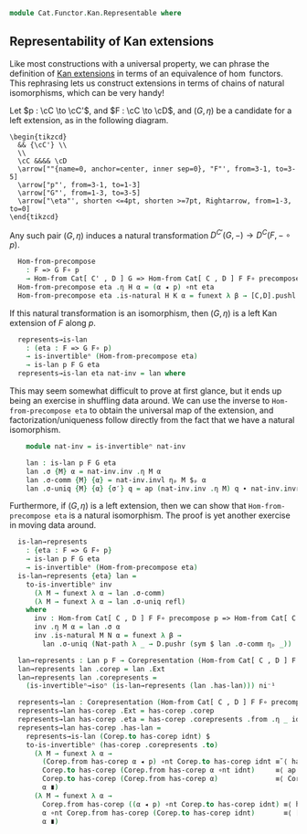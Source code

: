 <!--
```agda
open import Cat.Functor.Hom.Representable
open import Cat.Functor.Compose
open import Cat.Functor.Base
open import Cat.Functor.Naturality
open import Cat.Functor.Kan.Base
open import Cat.Functor.Hom
open import Cat.Prelude

import Cat.Reasoning
```
-->

```agda
module Cat.Functor.Kan.Representable where
```

## Representability of Kan extensions

Like most constructions with a universal property, we can phrase the
definition of [Kan extensions] in terms of an equivalence of $\hom$
functors. This rephrasing lets us construct extensions in terms of
chains of natural isomorphisms, which can be very handy!

[Kan extensions]: Cat.Functor.Kan.Base.html

<!--
```agda
module _
  {o ℓ o′ ℓ′}
  {C : Precategory o ℓ} {C' : Precategory o ℓ} {D : Precategory o′ ℓ′}
  {p : Functor C C'} {F : Functor C D} {G : Functor C' D}
  where
  private
    module C = Cat.Reasoning C
    module C' = Cat.Reasoning C'
    module D = Cat.Reasoning D
    module [C',D] = Cat.Reasoning Cat[ C' , D ]
    module [C,D] = Cat.Reasoning Cat[ C , D ]
    open Functor
    open _=>_
    open is-lan
    open Corepresentation
    open Isoⁿ
```
-->

Let $p : \cC \to \cC'$, and $F : \cC \to \cD$, and $(G, \eta)$ be
a candidate for a left extension, as in the following diagram.

~~~{.quiver}
\begin{tikzcd}
  && {\cC'} \\
  \\
  \cC &&&& \cD
  \arrow[""{name=0, anchor=center, inner sep=0}, "F"', from=3-1, to=3-5]
  \arrow["p"', from=3-1, to=1-3]
  \arrow["G"', from=1-3, to=3-5]
  \arrow["\eta"', shorten <=4pt, shorten >=7pt, Rightarrow, from=1-3, to=0]
\end{tikzcd}
~~~

Any such pair $(G, \eta)$ induces a natural transformation
$D^{C'}(G, -) \to D^{C}(F, - \circ p)$.

```agda
  Hom-from-precompose
    : F => G F∘ p
    → Hom-from Cat[ C' , D ] G => Hom-from Cat[ C , D ] F F∘ precompose p
  Hom-from-precompose eta .η H α = (α ◂ p) ∘nt eta
  Hom-from-precompose eta .is-natural H K α = funext λ β → [C,D].pushl ◂-distribl
```

If this natural transformation is an isomorphism, then $(G, \eta)$ is a
left Kan extension of $F$ along $p$.

```agda
  represents→is-lan
    : (eta : F => G F∘ p)
    → is-invertibleⁿ (Hom-from-precompose eta)
    → is-lan p F G eta
  represents→is-lan eta nat-inv = lan where
```

This may seem somewhat difficult to prove at first glance, but it ends
up being an exercise in shuffling data around. We can use the inverse
to `Hom-from-precompose eta` to obtain the universal map of the extension, and
factorization/uniqueness follow directly from the fact that we have
a natural isomorphism.

```agda
    module nat-inv = is-invertibleⁿ nat-inv

    lan : is-lan p F G eta
    lan .σ {M} α = nat-inv.inv .η M α
    lan .σ-comm {M} {α} = nat-inv.invl ηₚ M $ₚ α
    lan .σ-uniq {M} {α} {σ′} q = ap (nat-inv.inv .η M) q ∙ nat-inv.invr ηₚ M $ₚ σ′
```

Furthermore, if $(G, \eta)$ is a left extension, then we can show that
`Hom-from-precompose eta` is a natural isomorphism. The proof is yet another
exercise in moving data around.

```agda
  is-lan→represents
    : {eta : F => G F∘ p}
    → is-lan p F G eta
    → is-invertibleⁿ (Hom-from-precompose eta)
  is-lan→represents {eta} lan =
    to-is-invertibleⁿ inv
      (λ M → funext λ α → lan .σ-comm)
      (λ M → funext λ α → lan .σ-uniq refl)
    where
      inv : Hom-from Cat[ C , D ] F F∘ precompose p => Hom-from Cat[ C' , D ] G
      inv .η M α = lan .σ α
      inv .is-natural M N α = funext λ β →
        lan .σ-uniq (Nat-path λ _ → D.pushr (sym $ lan .σ-comm ηₚ _))
```

<!--
```agda
module _
  {o ℓ o′ ℓ′}
  {C : Precategory o ℓ} {C' : Precategory o ℓ} {D : Precategory o′ ℓ′}
  {p : Functor C C'} {F : Functor C D}
  where
  private
    module C = Cat.Reasoning C
    module C' = Cat.Reasoning C'
    module D = Cat.Reasoning D
    module [C',D] = Cat.Reasoning Cat[ C' , D ]
    module [C,D] = Cat.Reasoning Cat[ C , D ]
    open Functor
    open _=>_
    open Lan
    open is-lan
    open Corepresentation
    open Isoⁿ
```
-->

```agda
  lan→represents : Lan p F → Corepresentation (Hom-from Cat[ C , D ] F F∘ precompose p)
  lan→represents lan .corep = lan .Ext
  lan→represents lan .corepresents =
    (is-invertibleⁿ→isoⁿ (is-lan→represents (lan .has-lan))) ni⁻¹

  represents→lan : Corepresentation (Hom-from Cat[ C , D ] F F∘ precompose p) → Lan p F
  represents→lan has-corep .Ext = has-corep .corep
  represents→lan has-corep .eta = has-corep .corepresents .from .η _ idnt
  represents→lan has-corep .has-lan =
    represents→is-lan (Corep.to has-corep idnt) $
    to-is-invertibleⁿ (has-corep .corepresents .to)
      (λ M → funext λ α →
        (Corep.from has-corep α ◂ p) ∘nt Corep.to has-corep idnt ≡˘⟨ has-corep .corepresents .from .is-natural _ _ _ $ₚ idnt ⟩
        Corep.to has-corep (Corep.from has-corep α ∘nt idnt)     ≡⟨ ap (Corep.to has-corep) ([C',D].idr _) ⟩
        Corep.to has-corep (Corep.from has-corep α)              ≡⟨ Corep.ε has-corep α ⟩
        α ∎)
      (λ M → funext λ α →
        Corep.from has-corep ((α ◂ p) ∘nt Corep.to has-corep idnt) ≡⟨ has-corep .corepresents .to .is-natural _ _ _ $ₚ _ ⟩
        α ∘nt Corep.from has-corep (Corep.to has-corep idnt)       ≡⟨ [C',D].elimr (Corep.η has-corep idnt) ⟩
        α ∎)
```
